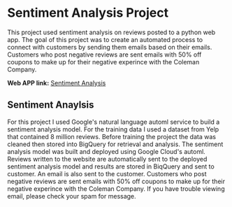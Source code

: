 # Sentiment Analysis Project

This project used sentiment analysis on reviews posted to a python web app. The goal of this project was to create an automated process to connect with customers by sending them emails based on their emails. Customers who post negative reviews are sent emails with 50% off coupons to make up for their negative experince with the Coleman Company.

**Web APP link:** [Sentiment Analysis](dynamic-aurora-302220.uc.r.appspot.com)

## Sentiment Anaylsis

For this project I used Google's natural language automl service to build a sentiment analysis model. For the training data I used a dataset from Yelp that contained 8 million reviews. Before training the project the data was cleaned then stored into BigQuery for retrieval and analysis. The sentiment analysis model was built and deployed using Google Cloud's automl. Reviews written to the website are automatically sent to the deployed sentiment analysis model and results are stored in BiqQuery and sent to customer. An email is also sent to the customer. Customers who post negative reviews are sent emails with 50% off coupons to make up for their negative experince with the Coleman Company.  If you have trouble viewing email, please check your spam for message.  

